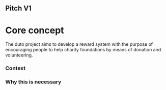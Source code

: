 ## Pitch V1

# Core concept

The duto project aims to develop a reward system with the purpose of encouraging people to help charity foundations by means of donation and volunteering.

### Context

### Why this is necessary
